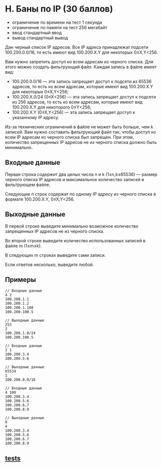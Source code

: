# H. Баны по IP (30 баллов)
- ограничение по времени на тест 1 секунда
- ограничение по памяти на тест 256 мегабайт
- ввод стандартный ввод
- вывод стандартный вывод

Дан черный список IP адресов. Все IP адреса принадлежат подсети 100.200.0.0/16, то есть имеют вид 100.200.X.Y для некоторых 0≤X,Y<256.

Вам нужно запретить доступ ко всем адресам из черного списка. Для этого можно создать фильтрующий файл. Каждая запись в файле имеет вид:
- 100.200.0.0/16 — эта запись запрещает доступ к подсети из 65536 адресов, то есть ко всем адресам, которые имеют вид 100.200.X.Y для некоторых 0≤X,Y<256;
- 100.200.X.0/24 (0≤X<256) — эта запись запрещает доступ к подсети из 256 адресов, то есть ко всем адресам, которые имеют вид 100.200.X.Y для некоторого 0≤Y<256;
- 100.200.X.Y (0≤X,Y<256) — эта запись запрещает доступ к указанному IP адресу. 

Из-за технических ограничений в файле не может быть больше, чем k записей. Вам нужно составить фильтрующий файл так, чтобы доступ ко всем IP адресам из черного списка был запрещен. При этом, количество запрещенных IP адресов не из черного списка должно быть минимально.
## Входные данные

Первая строка содержит два целых числа n и k (1≤n,k≤65536) — размер черного списка IP адресов и максимальное количество записей в фильтрующем файле.

Следующие n cтрок содержат по одному IP адресу из черного списка в формате 100.200.X.Y, 0≤X,Y<256.
## Выходные данные

В первой строке выведите минимально возможное количество запрещенных IP адресов не из черного списка.

Во второй строке выведите количество использованных записей в файле m (1≤m≤k).

В следующих m строках выведите сами записи.

Если ответов несколько, выведите любой.
## Примеры
````
// Входные данные
4 2
100.200.1.1
100.200.1.2
100.200.1.100
100.200.100.5

// Выходные данные
253
2
100.200.1.0/24
100.200.100.5
````
````
// Входные данные
2 1
100.200.3.4
100.200.5.6

// Выходные данные
65534
1
100.200.0.0/16
````
````
// Входные данные
4 100
100.200.3.4
100.200.5.6
100.200.6.7
100.200.8.9

// Выходные данные
0
4
100.200.3.4
100.200.5.6
100.200.6.7
100.200.8.9
````

## [tests](https://drive.google.com/file/d/1czfIgdv9eULTW7frV972TvFnjJFnoui-/view?usp=sharing)